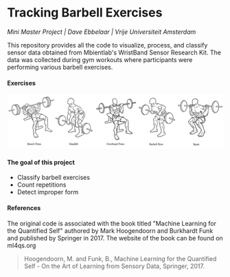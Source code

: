 # Tracking Barbell Exercises
*Mini Master Project | Dave Ebbelaar | Vrije Universiteit Amsterdam*

This repository provides all the code to visualize, process, and classify sensor data obtained from Mbientlab's WristBand Sensor Research Kit. The data was collected during gym workouts where participants were performing various barbell exercises.

#### Exercises
![Barbell exercise examples](PythonCode/images/barbell_exercises.png)

#### The goal of this project
* Classify barbell exercises
* Count repetitions
* Detect improper form 

#### References
The original code is associated with the book titled "Machine Learning for the Quantified Self"
authored by Mark Hoogendoorn and Burkhardt Funk and published by Springer in 2017. The website of the book can be found on ml4qs.org

> Hoogendoorn, M. and Funk, B., Machine Learning for the Quantified Self - On the Art of Learning from Sensory Data, Springer, 2017.

